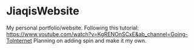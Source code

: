 # JiaqisWebsite
My personal portfolio/website.
Following this tutorial: https://www.youtube.com/watch?v=KgRENOnSCxE&ab_channel=Going-ToInternet
Planning on adding spin and make it my own.
